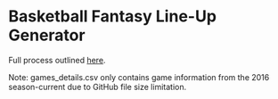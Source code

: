 # Basketball Fantasy Line-Up Generator 

Full process outlined [here](https://github.com/avanigupta1/basketball/blob/master/EDA.ipynb).




Note: games_details.csv only contains game information from the 2016 season-current due to GitHub file size limitation. 
